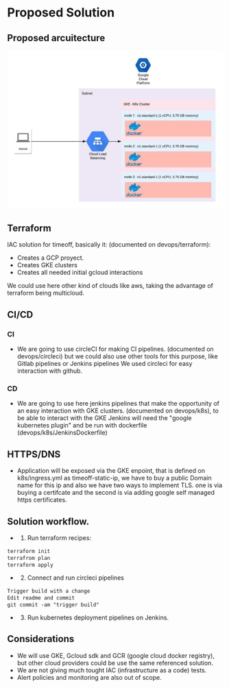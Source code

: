 # Proposed Solution 

## Proposed arcuitecture
![](app.jpeg)

## Terraform 

IAC solution for timeoff, basically it: (documented on devops/terraform):

* Creates a GCP proyect.
* Creates GKE clusters
* Creates all needed initial gcloud interactions

We could use here other kind of clouds like aws, taking the advantage of terraform being multicloud.  

## CI/CD

### CI
* We are going to use circleCI for making CI pipelines. (documented on devops/circleci)
but we could also use other tools for this purpose, like Gitlab pipelines or Jenkins pipelines
We used circleci  for easy interaction with github.

### CD 

* We are going to use here jenkins pipelines that make the opportunity of an easy interaction 
with GKE clusters. (documented on devops/k8s), to be able to interact with the GKE Jenkins will 
need the "google kubernetes plugin" and be run with dockerfile (devops/k8s/JenkinsDockerfile)

## HTTPS/DNS

* Application will be exposed via the GKE enpoint, that is defined on k8s/ingress.yml as
timeoff-static-ip, we have to buy a public Domain name for this ip and also we have two ways to implement
TLS. one is via buying a certifcate and the second is via adding google self managed https certificates.  

## Solution workflow. 

* 1. Run terraform recipes:
````
terraform init 
terrafrom plan
terraform apply
````
* 2. Connect and run circleci pipelines
````
Trigger build with a change 
Edit readme and commit 
git commit -am "trigger build" 
````

* 3. Run kubernetes deployment pipelines on Jenkins. 

## Considerations

* We will use GKE, Gcloud sdk and GCR (google cloud docker registry), but other cloud providers could be use the same 
referenced solution. 
* We are not giving much tought IAC (infrastructure as a code) tests.
* Alert policies and monitoring are also out of scope. 
